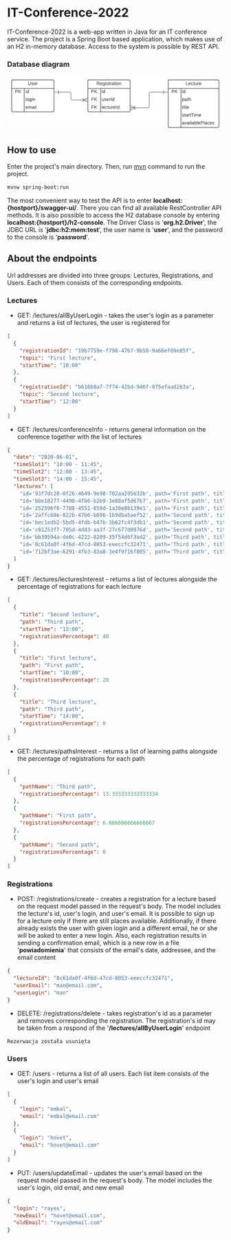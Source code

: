 # IT-Conference-2022

IT-Conference-2022 is a web-app written in Java for an IT conference service. The project is a Spring Boot based application, which makes use of an H2 in-memory database. Access to the system is possible by REST API. 

### Database diagram
![alt text](https://github.com/Arsemi337/IT-Conference-2022/blob/main/database_diagram.png?raw=true)

## How to use

Enter the project's main directory. Then, run [mvn](https://maven.apache.org/run.html) command to run the project. 

```bash
mvnw spring-boot:run
```
The most convenient way to test the API is to enter **localhost:{hostport}/swagger-ui/**. There you can find all available RestController API methods. It is also possible to access the H2 database console by entering **localhost:{hostport}/h2-console**. The Driver Class is '**org.h2.Driver**', the JDBC URL is '**jdbc:h2:mem:test**', the user name is '**user**', and the password to the console is '**password**'. 

## About the endpoints
Url addresses are divided into three groups: Lectures, Registrations, and Users. Each of them consists of the corresponding endpoints. 

### Lectures
* GET: /lectures/allByUserLogin - takes the user's login as a parameter and returns a list of lectures, the user is registered for
```json
[
  {
    "registrationId": "19b7759e-f798-47b7-9b50-9a66ef09e05f",
    "topic": "First lecture",
    "startTime": "10:00"
  },
  {
    "registrationId": "b616b8a7-7f74-42bd-946f-875efaad263a",
    "topic": "Second lecture",
    "startTime": "12:00"
  }
]
```
* GET: /lectures/conferenceInfo - returns general information on the conference together with the list of lectures
```json
{
  "date": "2020-06-01",
  "timeSlot1": "10:00 - 11:45",
  "timeSlot2": "12:00 - 13:45",
  "timeSlot3": "14:00 - 15:45",
  "lectures": [
    "id='93f7dc28-0f26-4649-9e98-702aa295632b', path='First path', title='First lecture', startTime='10:00', availablePlaces=4",
    "id='bbe18277-4498-4fb6-b2b9-3e80af5d67b7', path='First path', title='Second lecture', startTime='12:00', availablePlaces=5",
    "id='252596f8-7788-4551-850d-1a38e8b139e1', path='First path', title='Third lecture', startTime='14:00', availablePlaces=5",
    "id='2affc68e-822b-47b6-b696-1b9dba5aef52', path='Second path', title='First lecture', startTime='10:00', availablePlaces=5",
    "id='bec1edb2-5bd5-4fdb-b47b-3b62fc4f3db1', path='Second path', title='Second lecture', startTime='12:00', availablePlaces=5",
    "id='c01253f7-705d-4dd3-aa3f-27c677d0976d', path='Second path', title='Third lecture', startTime='14:00', availablePlaces=5",
    "id='bb39594a-de0c-4222-8209-35f54d6f3ad2', path='Third path', title='First lecture', startTime='10:00', availablePlaces=5",
    "id='8c61da0f-4f6d-47cd-8053-eeeccfc32471', path='Third path', title='Second lecture', startTime='12:00', availablePlaces=4",
    "id='712bf3ae-6291-4fb3-83a8-3e4f9f16f805', path='Third path', title='Third lecture', startTime='14:00', availablePlaces=5"
  ]
}
```
* GET: /lectures/lecturesInterest - returns a list of lectures alongside the percentage of registrations for each lecture
```json
[
  {
    "title": "Second lecture",
    "path": "Third path",
    "startTime": "12:00",
    "registrationsPercentage": 40
  },
  {
    "title": "First lecture",
    "path": "First path",
    "startTime": "10:00",
    "registrationsPercentage": 20
  },
  {
    "title": "Third lecture",
    "path": "Third path",
    "startTime": "14:00",
    "registrationsPercentage": 0
  }
]
```
* GET: /lectures/pathsInterest - returns a list of learning paths alongside the percentage of registrations for each path
```json
[
  {
    "pathName": "Third path",
    "registrationsPercentage": 13.333333333333334
  },
  {
    "pathName": "First path",
    "registrationsPercentage": 6.666666666666667
  },
  {
    "pathName": "Second path",
    "registrationsPercentage": 0
  }
]
```
### Registrations
* POST: /registrations/create - creates a registration for a lecture based on the request model passed in the request's body. The model includes the lecture's id, user's login, and user's email. It is possible to sign up for a lecture only if there are still places available. Additionally, if there already exists the user with given login and a different email, he or she will be asked to enter a new login. Also, each registration results in sending a confirmation email, which is a new row in a file '**powiadomienia**' that consists of the email's date, addressee, and the email content
```json
{
  "lectureId": "8c61da0f-4f6d-47cd-8053-eeeccfc32471",
  "userEmail": "man@email.com",
  "userLogin": "man"
}
```
* DELETE: /registrations/delete - takes registration's id as a parameter and removes corresponding the registration. The registration's id may be taken from a respond of the '**/lectures/allByUserLogin**' endpoint
```
Rezerwacja została usunięta
```
### Users
* GET: /users - returns a list of all users. Each list item consists of the user's login and user's email 
```json
[
  {
    "login": "embal",
    "email": "embal@email.com"
  },
  {
    "login": "hovet",
    "email": "hovet@email.com"
  }
]
```
* PUT: /users/updateEmail - updates the user's email based on the request model passed in the request's body. The model includes the user's login, old email, and new email
```json
{
  "login": "rayes",
  "newEmail": "hovet@email.com",
  "oldEmail": "rayes@email.com"
}
```
